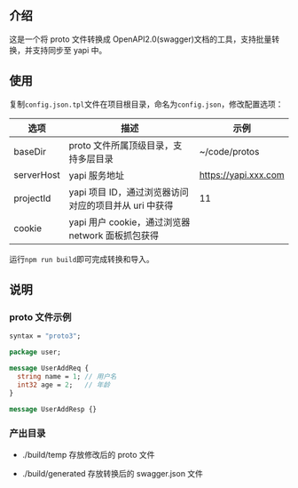 ## 介绍

这是一个将 proto 文件转换成 OpenAPI2.0(swagger)文档的工具，支持批量转换，并支持同步至 yapi 中。

## 使用

复制`config.json.tpl`文件在项目根目录，命名为`config.json`，修改配置选项：

| 选项       | 描述                                                  | 示例                 |
| ---------- | ----------------------------------------------------- | -------------------- |
| baseDir    | proto 文件所属顶级目录，支持多层目录                  | ~/code/protos        |
| serverHost | yapi 服务地址                                         | https://yapi.xxx.com |
| projectId  | yapi 项目 ID，通过浏览器访问对应的项目并从 uri 中获得 | 11                   |
| cookie     | yapi 用户 cookie，通过浏览器 network 面板抓包获得     |                      |

运行`npm run build`即可完成转换和导入。

## 说明

### proto 文件示例

```proto
syntax = "proto3";

package user;

message UserAddReq {
  string name = 1; // 用户名
  int32 age = 2;   // 年龄
}

message UserAddResp {}
```

### 产出目录

- ./build/temp
  存放修改后的 proto 文件

- ./build/generated
  存放转换后的 swagger.json 文件
